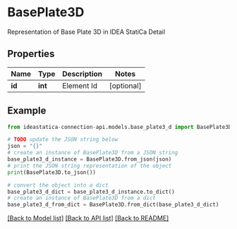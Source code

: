 # BasePlate3D

Representation of Base Plate 3D in IDEA StatiCa Detail

## Properties

Name | Type | Description | Notes
------------ | ------------- | ------------- | -------------
**id** | **int** | Element Id | [optional] 

## Example

```python
from ideastatica-connection-api.models.base_plate3_d import BasePlate3D

# TODO update the JSON string below
json = "{}"
# create an instance of BasePlate3D from a JSON string
base_plate3_d_instance = BasePlate3D.from_json(json)
# print the JSON string representation of the object
print(BasePlate3D.to_json())

# convert the object into a dict
base_plate3_d_dict = base_plate3_d_instance.to_dict()
# create an instance of BasePlate3D from a dict
base_plate3_d_from_dict = BasePlate3D.from_dict(base_plate3_d_dict)
```
[[Back to Model list]](../README.md#documentation-for-models) [[Back to API list]](../README.md#documentation-for-api-endpoints) [[Back to README]](../README.md)


